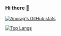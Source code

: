 ### Hi there 👋
<!--
**letandconst/letandconst** is a ✨ _special_ ✨ repository because its `README.md` (this file) appears on your GitHub profile.

Here are some ideas to get you started:

- 🔭 I’m currently working on ...
- 🌱 I’m currently learning ...
- 👯 I’m looking to collaborate on ...
- 🤔 I’m looking for help with ...
- 💬 Ask me about ...
- 📫 How to reach me: ...
- 😄 Pronouns: ...
- ⚡ Fun fact: ...
-->


[![Anurag's GitHub stats](https://github-readme-stats.vercel.app/api?username=letandconst&show_icons=true&theme=dracula)](https://github.com/letandconst/github-readme-stats)

[![Top Langs](https://github-readme-stats.vercel.app/api/top-langs/?username=letandconst)](https://github.com/letandconst/github-readme-stats)
